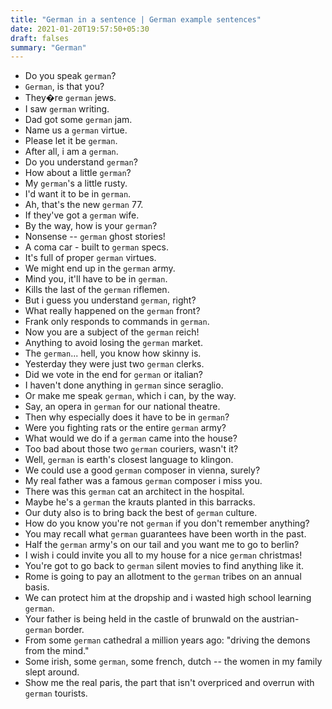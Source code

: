 ```yaml
---
title: "German in a sentence | German example sentences"
date: 2021-01-20T19:57:50+05:30
draft: falses
summary: "German"
---
```

- Do you speak `german`?
- `German`, is that you?
- They�re `german` jews.
- I saw `german` writing.
- Dad got some `german` jam.
- Name us a `german` virtue.
- Please let it be `german`.
- After all, i am a `german`.
- Do you understand `german`?
- How about a little `german`?
- My `german`'s a little rusty.
- I'd want it to be in `german`.
- Ah, that's the new `german` 77.
- If they've got a `german` wife.
- By the way, how is your `german`?
- Nonsense -- `german` ghost stories!
- A coma car - built to `german` specs.
- It's full of proper `german` virtues.
- We might end up in the `german` army.
- Mind you, it'll have to be in `german`.
- Kills the last of the `german` riflemen.
- But i guess you understand `german`, right?
- What really happened on the `german` front?
- Frank only responds to commands in `german`.
- Now you are a subject of the `german` reich!
- Anything to avoid losing the `german` market.
- The `german`... hell, you know how skinny is.
- Yesterday they were just two `german` clerks.
- Did we vote in the end for `german` or italian?
- I haven't done anything in `german` since seraglio.
- Or make me speak `german`, which i can, by the way.
- Say, an opera in `german` for our national theatre.
- Then why especially does it have to be in `german`?
- Were you fighting rats or the entire `german` army?
- What would we do if a `german` came into the house?
- Too bad about those two `german` couriers, wasn't it?
- Well, `german` is earth's closest language to klingon.
- We could use a good `german` composer in vienna, surely?
- My real father was a famous `german` composer i miss you.
- There was this `german` cat an architect in the hospital.
- Maybe he's a `german` the krauts planted in this barracks.
- Our duty also is to bring back the best of `german` culture.
- How do you know you're not `german` if you don't remember anything?
- You may recall what `german` guarantees have been worth in the past.
- Half the `german` army's on our tail and you want me to go to berlin?
- I wish i could invite you all to my house for a nice `german` christmas!
- You're got to go back to `german` silent movies to find anything like it.
- Rome is going to pay an allotment to the `german` tribes on an annual basis.
- We can protect him at the dropship and i wasted high school learning `german`.
- Your father is being held in the castle of brunwald on the austrian-`german` border.
- From some `german` cathedral a million years ago: "driving the demons from the mind."
- Some irish, some `german`, some french, dutch -- the women in my family slept around.
- Show me the real paris, the part that isn't overpriced and overrun with `german` tourists.
                 
